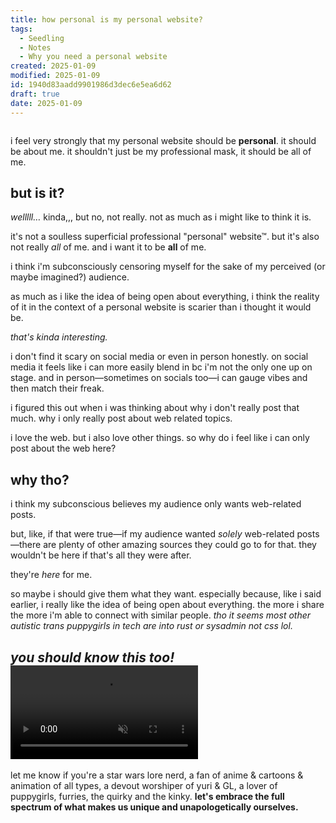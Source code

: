 ```yaml
---
title: how personal is my personal website?
tags:
  - Seedling
  - Notes
  - Why you need a personal website
created: 2025-01-09
modified: 2025-01-09
id: 1940d83aadd9901986d3dec6e5ea6d62
draft: true
date: 2025-01-09
---
```

~~~ callout _to be read as a conversation with my brain_
~~~

i feel very strongly that my personal website should be **personal**. it should be about me. it shouldn't just be my professional mask, it should be all of me.

## but is it?

_welllll…_ kinda,,, but no, not really. not as much as i might like to think it is.

it's not a soulless superficial professional "personal" website&trade;. but it's also not really _all_ of me. and i want it to be **all** of me.

i think i'm subconsciously censoring myself for the sake of my perceived (or maybe imagined?) audience.

as much as i like the idea of being open about everything, i think the reality of it in the context of a personal website is scarier than i thought it would be.

_that's kinda interesting._

i don't find it scary on social media or even in person honestly. on social media it feels like i can more easily blend in bc i'm not the only one up on stage. and in person—sometimes on socials too—i can gauge vibes and then match their freak.

i figured this out when i was thinking about why i don't really post that much. why i only really post about web related topics.

i love the web. but i also love other things.
so why do i feel like i can only post about the web here?

## why tho?

i think my subconscious believes my audience only wants web-related posts.

but, like, if that were true—if my audience wanted _solely_ web-related posts—there are plenty of other amazing sources they could go to for that. they wouldn't be here if that's all they were after.

they're _here_ for me.

so maybe i should give them what they want.
especially because, like i said earlier, i really like the idea of being open about everything. the more i share the more i'm able to connect with similar people. _tho it seems most other autistic trans puppygirls in tech are into rust or sysadmin not css lol._

<h2 class="[ grid gap-3 ]" style="grid-template-columns: 1.5fr minmax(0, 2fr);">
	<em id="you-should-know-this-too" class="[ stroke ]">you should know this too!</em>
	<video controls autoplay loop muted playsinline src="/assets/img/you-should-know-this-too.mp4"></video>
</h2>

let me know if you're a star wars lore nerd, a fan of anime & cartoons & animation of all types, a devout worshiper of yuri & GL, a lover of puppygirls, furries, the quirky and the kinky. **let's embrace the full spectrum of what makes us unique and unapologetically ourselves.**